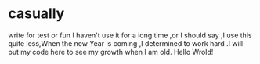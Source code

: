 # casually
write  for test or fun 
I haven't use it for a long time ,or I should say ,I use this quite less,When the new Year is coming ,I determined to work hard .I will put my code here to see my growth when I am old.
Hello Wrold!
